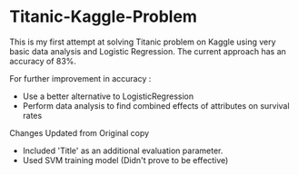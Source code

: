 # Titanic-Kaggle-Problem

This is my first attempt at solving Titanic problem on Kaggle using very basic data analysis and Logistic Regression.
The current approach has an accuracy of 83%.

For further improvement in accuracy :
	
* Use a better alternative to LogisticRegression 
* Perform data analysis to find combined effects of attributes on survival rates

Changes Updated from Original copy
* Included 'Title' as an additional evaluation parameter.
* Used SVM training model (Didn't prove to be effective) 
